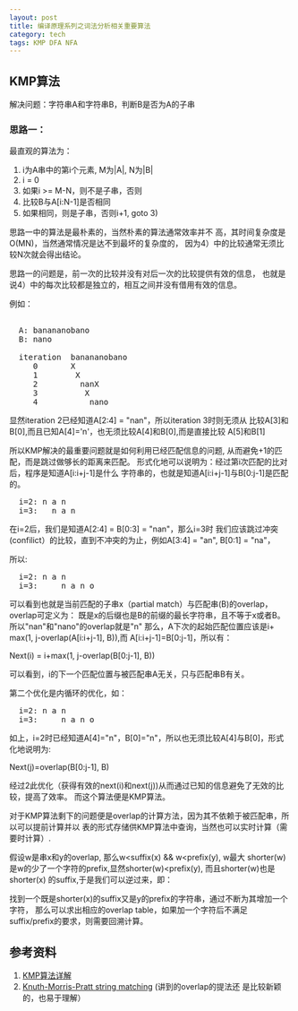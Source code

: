 ```yaml
---
layout: post
title: 编译原理系列之词法分析相关重要算法
category: tech
tags: KMP DFA NFA
---
```


## KMP算法

 
 解决问题：字符串A和字符串B，判断B是否为A的子串
 
###  思路一：

最直观的算法为：

1. i为A串中的第i个元素, M为|A|, N为|B|
2. i = 0
3. 如果i >= M-N，则不是子串，否则
4. 比较B与A[i:N-1]是否相同
5. 如果相同，则是子串，否则i+1, goto 3)
 
思路一中的算法是最朴素的，当然朴素的算法通常效率并不
高，其时间复杂度是O(MN)，当然通常情况是达不到最坏的复杂度的，
因为4）中的比较通常无须比较N次就会得出结论。
 
思路一的问题是，前一次的比较并没有对后一次的比较提供有效的信息，
也就是说4）中的每次比较都是独立的，相互之间并没有借用有效的信息。
 
例如：
<pre> 
  A: banananobano
  B: nano
 
  iteration  banananobano
     0       X
     1        X
     2         nanX
     3          X
     4           nano
</pre>
   
显然iteration 2已经知道A[2:4] = "nan"，所以iteration 3时则无须从
比较A[3]和B[0],而且已知A[4]='n'，也无须比较A[4]和B[0],而是直接比较
A[5]和B[1]
  
所以KMP解决的最重要问题就是如何利用已经匹配信息的问题, 从而避免+1的匹配，而是跳过做够长的距离来匹配。 
形式化地可以说明为：经过第i次匹配的比对后，程序是知道A[i:i+j-1]是什么
字符串的，也就是知道A[i:i+j-1]与B[0:j-1]是匹配的。

<pre>
  i=2: n a n
  i=3:   n a n
</pre>

在i=2后，我们是知道A[2:4] = B[0:3] = "nan"，那么i=3时
我们应该跳过冲突(confilict）的比较，直到不冲突的为止，例如A[3:4] = "an", B[0:1] = "na"，

所以:
<pre>
  i=2: n a n
  i=3:     n a n o 
</pre>

可以看到也就是当前匹配的子串x（partial match）与匹配串(B)的overlap，overlap可定义为：
既是x的后缀也是B的前缀的最长字符串，且不等于x或者B。所以"nan"和"nano"的overlap就是"n"
那么，A下次的起始匹配位置应该是i+ max(1, j-overlap(A[i:i+j-1], B)),而
A[i:i+j-1]=B[0:j-1]，所以有：

Next(i) = i+max(1, j-overlap(B[0:j-1], B))

可以看到，i的下一个匹配位置与被匹配串A无关，只与匹配串B有关。
  
第二个优化是内循环的优化，如：
<pre>
  i=2: n a n
  i=3:     n a n o
</pre>

如上，i=2时已经知道A[4]="n"，B[0]="n"，所以也无须比较A[4]与B[0]，形式化地说明为:

  Next(j)=overlap(B[0:j-1], B)
 
经过2此优化（获得有效的next(i)和next(j))从而通过已知的信息避免了无效的比较，提高了效率。
而这个算法便是KMP算法。
  
对于KMP算法剩下的问题便是overlap的计算方法，因为其不依赖于被匹配串，所以可以提前计算并以
表的形式存储供KMP算法中查询，当然也可以实时计算（需要时计算）.
  
假设w是串x和y的overlap, 那么w<suffix(x) && w<prefix(y), w最大
shorter(w)是w的少了一个字符的prefix,显然shorter(w)<prefix(y), 而且shorter(w)也是shorter(x)
的suffix,于是我们可以逆过来，即：

找到一个既是shorter(x)的suffix又是y的prefix的字符串，通过不断为其增加一个字符，
那么可以求出相应的overlap table，如果加一个字符后不满足suffix/prefix的要求，则需要回溯计算。


## 参考资料

1. [KMP算法详解][KMP算法详解]
2. [Knuth-Morris-Pratt string matching][Knuth-Morris-Pratt string matching] (讲到的overlap的提法还
   是比较新颖的，也易于理解）

[KMP算法详解]: http://www.matrix67.com/blog/archives/115
[Knuth-Morris-Pratt string matching]: http://www.ics.uci.edu/~eppstein/161/960227.html
